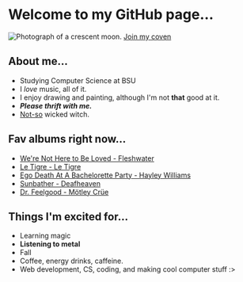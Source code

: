 # Welcome to my GitHub page...
![Photograph of a crescent moon.](https://i.redd.it/ptnkk82zgl981.jpg)
[Join my coven](https://www.instagram.com/ladyluna_77/)
## About me...
- Studying Computer Science at BSU
- I *love* music, all of it.
- I enjoy drawing and painting, although I'm not **that** good at it.
- ***Please thrift with me.***
- <ins>Not-so</ins> wicked witch.
## Fav albums right now...
- [We're Not Here to Be Loved - Fleshwater](https://music.apple.com/us/album/were-not-here-to-be-loved/1647440836)
- [Le Tigre - Le Tigre](https://music.apple.com/us/album/le-tigre/1813861028)
- [Ego Death At A Bachelorette Party - Hayley Williams](https://music.apple.com/us/album/ego-death-at-a-bachelorette-party/1833006180)
- [Sunbather - Deafheaven](https://music.apple.com/us/album/sunbather/652038965)
- [Dr. Feelgood - Mötley Crüe](https://music.apple.com/us/album/dr-feelgood/1764395673)
## Things I'm excited for...
- Learning magic
- **Listening to metal**
- Fall
- Coffee, energy drinks, caffeine.
- Web development, CS, coding, and making cool computer stuff :>

